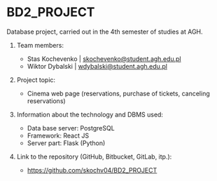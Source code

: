 # BD2_PROJECT

Database project, carried out in the 4th semester of studies at AGH.

1) Team members: 
   - Stas Kochevenko | skochevenko@student.agh.edu.pl
   - Wiktor Dybalski | wdybalski@student.agh.edu.pl

2) Project topic: 
   - Cinema web page (reservations, purchase of tickets, canceling reservations)

3) Information about the technology and DBMS used:
   - Data base server:
     PostgreSQL
   - Framework:
     React JS
   - Server part:
     Flask (Python)

4) Link to the repository (GitHub, Bitbucket, GitLab, itp.): 
   - https://github.com/skochv04/BD2_PROJECT